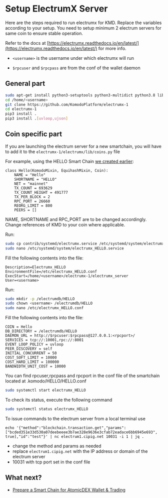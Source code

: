 # Setup ElectrumX Server

Here are the steps required to run electrumx for KMD. Replace the variables according to your setup. You need to setup minimum 2 electrum servers for same coin to ensure stable operation.

Refer to the docs at [https://electrumx.readthedocs.io/en/latest/](https://electrumx.readthedocs.io/en/latest/) for more info.

- `<username>` is the username under which electrumx will run

- `$rpcuser` and `$rpcpass` are from the conf of the wallet daemon

## General part

```bash
sudo apt-get install python3-setuptools python3-multidict python3.8 libleveldb-dev
cd /home/<username>
git clone https://github.com/KomodoPlatform/electrumx-1
cd electrumx-1
pip3 install .
pip3 install .[uvloop,ujson]
```

## Coin specific part

If you are launching the electrum server for a new smartchain, you will have to add it to the `electrumx-1/electrumx/lib/coins.py` file

For example, using the HELLO Smart Chain [we created earlier](create-smart-chain.html):

```
class Hello(KomodoMixin, EquihashMixin, Coin):
    NAME = "Hello"
    SHORTNAME = "HELLO"
    NET = "mainnet"
    TX_COUNT = 693629
    TX_COUNT_HEIGHT = 491777
    TX_PER_BLOCK = 2
    RPC_PORT = 26660
    REORG_LIMIT = 800
    PEERS = []
```

NAME, SHORTNAME and RPC_PORT are to be changed accordingly. Change references of KMD to your coin where applicable.

Run:

```bash
sudo cp contrib/systemd/electrumx.service /etc/systemd/system/electrumx_HELLO.service
sudo nano /etc/systemd/system/electrumx_HELLO.service
```

Fill the following contents into the file:

```
Description=Electrumx_HELLO
EnvironmentFile=/etc/electrumx_HELLO.conf
ExecStart=/home/<username>/electrumx-1/electrumx_server
User=<username>
```

Run:

```bash
sudo mkdir -p /electrumdb/HELLO
sudo chown <username> /electrumdb/HELLO
sudo nano /etc/electrumx_HELLO.conf
```

Fill the following contents into the file:

```
COIN = Hello
DB_DIRECTORY = /electrumdb/HELLO
DAEMON_URL = http://$rpcuser:$rpcpass@127.0.0.1:<rpcport>/
SERVICES = tcp://:10001,rpc://:8001
EVENT_LOOP_POLICY = uvloop
PEER_DISCOVERY = self
INITIAL_CONCURRENT = 50
COST_SOFT_LIMIT = 10000
COST_HARD_LIMIT = 100000
BANDWIDTH_UNIT_COST = 10000
```

You can find rpcuser,rpcpass and rpcport in the conf file of the smartchain located at .komodo/HELLO/HELLO.conf

```bash
sudo systemctl start electrumx_HELLO
```

To check its status, execute the following command 

```bash
sudo systemctl status electrumx_HELLO
```

To issue commands to the electrum server from a local terminal use 

```
echo '{"method":"blockchain.transaction.get","params":["bcded351e33d530a07deebeeee3b7ae328e9636e3cfab72eadace6bb6945e693", true],"id":"test"}' | nc electrum1.cipig.net 10031 -i 1 | jq .
```

- change the method and params as needed 
- replace `electrum1.cipig.net` with the IP address or domain of the electrum server 
- 10031 with tcp port set in the conf file

## What next?
* [Prepare a Smart Chain for AtomicDEX Wallet & Trading](../komodo/setup-electrumX-server.html)